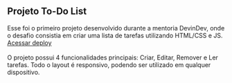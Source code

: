 ## Projeto To-Do List
Esse foi o primeiro projeto desenvolvido durante a mentoria DevinDev, onde o desafio consistia em criar uma lista de tarefas utilizando HTML/CSS e JS.
<br><a href="https://mateus124.github.io/To-Do-List/">Acessar deploy</a><br><br>
O projeto possui 4 funcionalidades principais: Criar, Editar, Remover e Ler tarefas. Todo o layout é responsivo, podendo ser utilizado em qualquer dispositivo.
